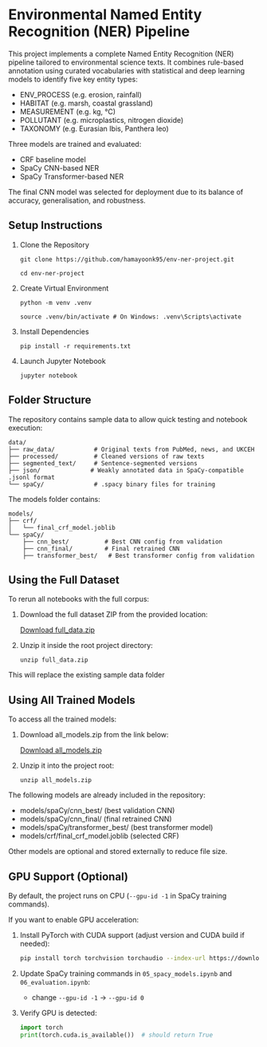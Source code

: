 # Environmental Named Entity Recognition (NER) Pipeline

This project implements a complete Named Entity Recognition (NER) pipeline tailored to environmental science texts. It combines rule-based annotation using curated vocabularies with statistical and deep learning models to identify five key entity types:

-   ENV_PROCESS (e.g. erosion, rainfall)
-   HABITAT (e.g. marsh, coastal grassland)
-   MEASUREMENT (e.g. kg, °C)
-   POLLUTANT (e.g. microplastics, nitrogen dioxide)
-   TAXONOMY (e.g. Eurasian Ibis, Panthera leo)

Three models are trained and evaluated:

-   CRF baseline model
-   SpaCy CNN-based NER
-   SpaCy Transformer-based NER

The final CNN model was selected for deployment due to its balance of accuracy, generalisation, and robustness.

## Setup Instructions

1. Clone the Repository

    `git clone https://github.com/hamayoonk95/env-ner-project.git`

    `cd env-ner-project`

2. Create Virtual Environment

    `python -m venv .venv`

    `source .venv/bin/activate # On Windows: .venv\Scripts\activate`

3. Install Dependencies

    `pip install -r requirements.txt`

4. Launch Jupyter Notebook

    `jupyter notebook`

## Folder Structure

The repository contains sample data to allow quick testing and notebook execution:

```
data/
├── raw_data/           # Original texts from PubMed, news, and UKCEH
├── processed/          # Cleaned versions of raw texts
├── segmented_text/     # Sentence-segmented versions
├── json/              # Weakly annotated data in SpaCy-compatible .jsonl format
└── spaCy/              # .spacy binary files for training
```

The models folder contains:

```
models/
├── crf/
│   └── final_crf_model.joblib
└── spaCy/
    ├── cnn_best/          # Best CNN config from validation
    ├── cnn_final/         # Final retrained CNN
    ├── transformer_best/   # Best transformer config from validation
```

## Using the Full Dataset

To rerun all notebooks with the full corpus:

1. Download the full dataset ZIP from the provided location:

    [Download full_data.zip](https://goldsmithscollege-my.sharepoint.com/:u:/g/personal/hkhan010_campus_goldsmiths_ac_uk/EbDkzHNVrexNlIzsn6UqwMABjeyRBewKBTaJn0_VywaIsg?e=4eg4Q3)

2. Unzip it inside the root project directory:

    `unzip full_data.zip`

This will replace the existing sample data folder

## Using All Trained Models

To access all the trained models:

1. Download all_models.zip from the link below:

    [Download all_models.zip](https://goldsmithscollege-my.sharepoint.com/:u:/g/personal/hkhan010_campus_goldsmiths_ac_uk/ESu0pIZondZJi_cMZZnKBdMBCdsbSK6qkfp2DZXtKSu7Jg?e=e7rVfQ)

2. Unzip it into the project root:

    `unzip all_models.zip`

The following models are already included in the repository:

-   models/spaCy/cnn_best/ (best validation CNN)
-   models/spaCy/cnn_final/ (final retrained CNN)
-   models/spaCy/transformer_best/ (best transformer model)
-   models/crf/final_crf_model.joblib (selected CRF)

Other models are optional and stored externally to reduce file size.

## GPU Support (Optional)

By default, the project runs on CPU (`--gpu-id -1` in SpaCy training commands).  


If you want to enable GPU acceleration:

1. Install PyTorch with CUDA support (adjust version and CUDA build if needed):

    ```bash
    pip install torch torchvision torchaudio --index-url https://download.pytorch.org/whl/cu118
    ```

2. Update SpaCy training commands in `05_spacy_models.ipynb` and `06_evaluation.ipynb`:
    - change `--gpu-id -1` → `--gpu-id 0`

3. Verify GPU is detected:

    ```python
    import torch
    print(torch.cuda.is_available())  # should return True
    ```